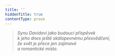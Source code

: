 ```yaml
---
title: ''
hiddenTitle: true
contentType: prose
---
```


> _Synu Davidovi jako budoucí příspěvek  
> k jeho dnes ještě skálopevnému přesvědčení,  
> že svět je přece jen zajímavé  
> a romantické místo._
